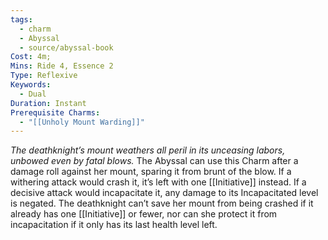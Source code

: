 ```yaml
---
tags:
  - charm
  - Abyssal
  - source/abyssal-book
Cost: 4m; 
Mins: Ride 4, Essence 2
Type: Reflexive
Keywords:
  - Dual
Duration: Instant
Prerequisite Charms:
  - "[[Unholy Mount Warding]]"
---
```

*The deathknight’s mount weathers all peril in its unceasing labors, unbowed even by fatal blows.*
The Abyssal can use this Charm after a damage roll against her mount, sparing it from brunt of the blow.
If a withering attack would crash it, it’s left with one [[Initiative]] instead. If a decisive attack would incapacitate it, any damage to its Incapacitated level is negated.
The deathknight can’t save her mount from being crashed if it already has one [[Initiative]] or fewer, nor can she protect it from incapacitation if it only has its last health level left.